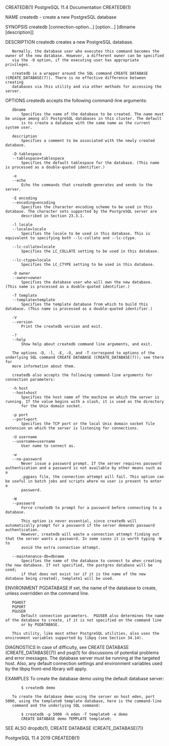 CREATEDB(1)                                                PostgreSQL 11.4 Documentation                                               CREATEDB(1)

NAME
       createdb - create a new PostgreSQL database

SYNOPSIS
       createdb [connection-option...] [option...] [dbname [description]]

DESCRIPTION
       createdb creates a new PostgreSQL database.

       Normally, the database user who executes this command becomes the owner of the new database. However, a different owner can be specified
       via the -O option, if the executing user has appropriate privileges.

       createdb is a wrapper around the SQL command CREATE DATABASE (CREATE_DATABASE(7)). There is no effective difference between creating
       databases via this utility and via other methods for accessing the server.

OPTIONS
       createdb accepts the following command-line arguments:

       dbname
           Specifies the name of the database to be created. The name must be unique among all PostgreSQL databases in this cluster. The default
           is to create a database with the same name as the current system user.

       description
           Specifies a comment to be associated with the newly created database.

       -D tablespace
       --tablespace=tablespace
           Specifies the default tablespace for the database. (This name is processed as a double-quoted identifier.)

       -e
       --echo
           Echo the commands that createdb generates and sends to the server.

       -E encoding
       --encoding=encoding
           Specifies the character encoding scheme to be used in this database. The character sets supported by the PostgreSQL server are
           described in Section 23.3.1.

       -l locale
       --locale=locale
           Specifies the locale to be used in this database. This is equivalent to specifying both --lc-collate and --lc-ctype.

       --lc-collate=locale
           Specifies the LC_COLLATE setting to be used in this database.

       --lc-ctype=locale
           Specifies the LC_CTYPE setting to be used in this database.

       -O owner
       --owner=owner
           Specifies the database user who will own the new database. (This name is processed as a double-quoted identifier.)

       -T template
       --template=template
           Specifies the template database from which to build this database. (This name is processed as a double-quoted identifier.)

       -V
       --version
           Print the createdb version and exit.

       -?
       --help
           Show help about createdb command line arguments, and exit.

       The options -D, -l, -E, -O, and -T correspond to options of the underlying SQL command CREATE DATABASE (CREATE_DATABASE(7)); see there for
       more information about them.

       createdb also accepts the following command-line arguments for connection parameters:

       -h host
       --host=host
           Specifies the host name of the machine on which the server is running. If the value begins with a slash, it is used as the directory
           for the Unix domain socket.

       -p port
       --port=port
           Specifies the TCP port or the local Unix domain socket file extension on which the server is listening for connections.

       -U username
       --username=username
           User name to connect as.

       -w
       --no-password
           Never issue a password prompt. If the server requires password authentication and a password is not available by other means such as a
           .pgpass file, the connection attempt will fail. This option can be useful in batch jobs and scripts where no user is present to enter a
           password.

       -W
       --password
           Force createdb to prompt for a password before connecting to a database.

           This option is never essential, since createdb will automatically prompt for a password if the server demands password authentication.
           However, createdb will waste a connection attempt finding out that the server wants a password. In some cases it is worth typing -W to
           avoid the extra connection attempt.

       --maintenance-db=dbname
           Specifies the name of the database to connect to when creating the new database. If not specified, the postgres database will be used;
           if that does not exist (or if it is the name of the new database being created), template1 will be used.

ENVIRONMENT
       PGDATABASE
           If set, the name of the database to create, unless overridden on the command line.

       PGHOST
       PGPORT
       PGUSER
           Default connection parameters.  PGUSER also determines the name of the database to create, if it is not specified on the command line
           or by PGDATABASE.

       This utility, like most other PostgreSQL utilities, also uses the environment variables supported by libpq (see Section 34.14).

DIAGNOSTICS
       In case of difficulty, see CREATE DATABASE (CREATE_DATABASE(7)) and psql(1) for discussions of potential problems and error messages. The
       database server must be running at the targeted host. Also, any default connection settings and environment variables used by the libpq
       front-end library will apply.

EXAMPLES
       To create the database demo using the default database server:

           $ createdb demo

       To create the database demo using the server on host eden, port 5000, using the template0 template database, here is the command-line
       command and the underlying SQL command:

           $ createdb -p 5000 -h eden -T template0 -e demo
           CREATE DATABASE demo TEMPLATE template0;

SEE ALSO
       dropdb(1), CREATE DATABASE (CREATE_DATABASE(7))

PostgreSQL 11.4                                                        2019                                                            CREATEDB(1)
